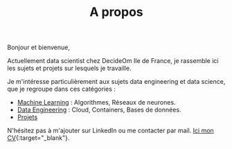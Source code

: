 ﻿---
title: "A propos"
excerpt: ""
author_profile: true
layout: single
header :
    image: "assets/images/covers/main-cover.jpg"
---

Bonjour et bienvenue,

Actuellement data scientist chez DecideOm Ile de France, je rassemble ici les sujets et projets sur lesquels je travaille.

Je m'intéresse particulièrement aux sujets data engineering et data science, que je regroupe dans ces catégories :
- [Machine Learning](https://alexpeterbec.github.io/ml/) : Algorithmes, Réseaux de neurones.
- [Data Engineering](https://alexpeterbec.github.io/engnr/) : Cloud, Containers, Bases de données.
- [Projets](https://alexpeterbec.github.io/projects/) 

N'hésitez pas à m'ajouter sur LinkedIn ou me contacter par mail. [Ici  mon CV](https://alexpeterbec.github.io/assets/docs/CV-Alexandre-Bec.pdf){:target="_blank"}.